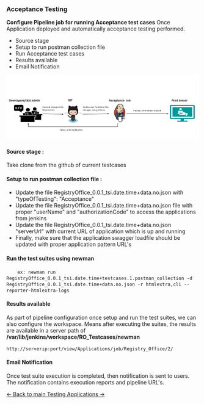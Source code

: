 ### Acceptance Testing
**Configure Pipeline job for running Acceptance test cases**
Once Application deployed and automatically acceptance testing performed.
- Source stage
- Setup to run postman collection file
- Run Acceptance test cases
- Results available
- Email Notification

![Acceptance Testing](../Images/AcceptanceTestingflow.PNG)

#### Source stage : 
Take clone from the github of current testcases
     
#### Setup to run postman collection file : 
- Update the file RegistryOffice_0.0.1_tsi.date.time+data.no.json with "typeOfTesting": "Acceptance"
- Update the file RegistryOffice_0.0.1_tsi.date.time+data.no.json file with proper "userName" and "authorizationCode" to access the applications from jenkins
- Update the file RegistryOffice_0.0.1_tsi.date.time+data.no.json "serverUrl" with current URL of application which is up and running
-  Finally, make sure that the application swagger loadfile should be updated with proper application pattern URL's

#### Run the test suites using newman
        
        ex: newman run RegistryOffice_0.0.1_tsi.date.time+testcases.1.postman_collection -d RegistryOffice_0.0.1_tsi.date.time+data.no.json -r htmlextra,cli --reporter-htmlextra-logs

#### Results available

As part of pipeline configuration once setup and run the test suites, we can also configure the workspace. Means after executing the suites, the results are available in a server path of **/var/lib/jenkins/workspace/RO_Testcases/newman**
    
    http://serverip:port/view/Applications/job/Registry_Office/2/

#### Email Notification

Once test suite execution is completed, then notification is sent to users. The notification contains execution reports and pipeline URL's.

[<- Back to main Testing Applications ->](../../TestingApplications.md)